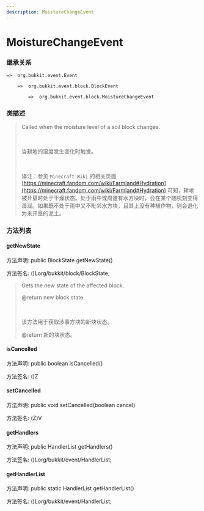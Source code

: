 ```yaml
---
description: MoistureChangeEvent
---
```


# MoistureChangeEvent

### 继承关系

    =>  org.bukkit.event.Event

        =>  org.bukkit.event.block.BlockEvent

            =>  org.bukkit.event.block.MoistureChangeEvent

### 类描述

> Called when the moisture level of a soil block changes.
> 
> <br>
> 
> 当耕地的湿度发生变化时触发。
> 
> <br>
> 
> 译注：参见 `Minecraft Wiki` 的相关页面 [https://minecraft.fandom.com/wiki/Farmland#Hydration](https://minecraft.fandom.com/wiki/Farmland#Hydration) 可知，耕地被开垦时处于干燥状态。处于雨中或周遭有水方块时，会在某个随机刻变得湿润。如果既不处于雨中又不毗邻水方块，且其上没有种植作物，则会退化为未开垦的泥土。

### 方法列表

#### getNewState

方法声明: public BlockState getNewState()

方法签名: ()Lorg/bukkit/block/BlockState;

> Gets the new state of the affected block.
> 
> @return new block state
> 
> <br>
> 
> 该方法用于获取涉事方块的新块状态。
> 
> @return 新的块状态。

#### isCancelled

方法声明: public boolean isCancelled()

方法签名: ()Z

#### setCancelled

方法声明: public void setCancelled(boolean cancel)

方法签名: (Z)V

#### getHandlers

方法声明: public HandlerList getHandlers()

方法签名: ()Lorg/bukkit/event/HandlerList;

#### getHandlerList

方法声明: public static HandlerList getHandlerList()

方法签名: ()Lorg/bukkit/event/HandlerList;